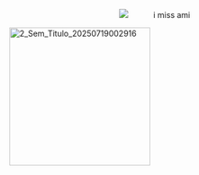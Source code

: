 
⠀⠀⠀⠀⠀⠀⠀⠀⠀⠀⠀⠀⠀⠀⠀⠀⠀⠀⠀![](https://komarev.com/ghpvc/?username=elanourr&color=blue&label=⠀⠀⠀⠀⠀꒰⠀⠀wishes⠀⠀⟡⠀⠀⠀⠀&abbreviated=true)⠀⠀⠀⠀ i miss ami

<img width="250" height="246" alt="2_Sem_Titulo_20250719002916" src="https://github.com/user-attachments/assets/80711b88-5608-4c5b-b7ca-4c7d278c060a" />


